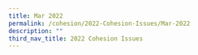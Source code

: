 ```yaml
---
title: Mar 2022
permalink: /cohesion/2022-Cohesion-Issues/Mar-2022
description: ""
third_nav_title: 2022 Cohesion Issues
---
```

